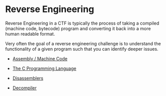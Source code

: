 # Reverse Engineering

Reverse Engineering in a CTF is typically the process of taking a compiled (machine code, bytecode) program and converting it back into a more human readable format.

Very often the goal of a reverse engineering challenge is to understand the functionality of a given program such that you can identify deeper issues.

- [Assembly / Machine Code](https://en.wikipedia.org/wiki/Machine_code)

- [The C Programming Language](https://en.wikipedia.org/wiki/C_(programming_language))

- [Disassemblers](https://ctf101.org/reverse-engineering/what-are-disassemblers/)

- [Decompiler](https://en.wikipedia.org/wiki/Decompiler)